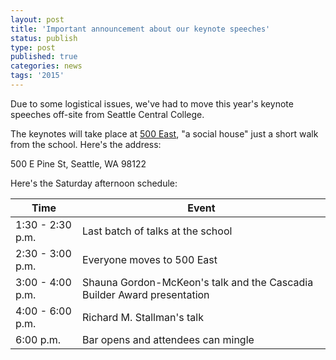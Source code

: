 ```yaml
---
layout: post
title: 'Important announcement about our keynote speeches'
status: publish
type: post
published: true
categories: news
tags: '2015'
---
```


Due to some logistical issues, we've had to move this year's keynote speeches
off-site from Seattle Central College.

The keynotes will take place at [500 East](http://www.500eastsh.com/), "a
social house" just a short walk from the school. Here's the address:

500 E Pine St, Seattle, WA 98122

Here's the Saturday afternoon schedule:

Time | Event
--- | ---
1:30 - 2:30 p.m. | Last batch of talks at the school
2:30 - 3:00 p.m. | Everyone moves to 500 East
3:00 - 4:00 p.m. | Shauna Gordon-McKeon's talk and the Cascadia Builder Award presentation
4:00 - 6:00 p.m. | Richard M. Stallman's talk
6:00 p.m. | Bar opens and attendees can mingle
